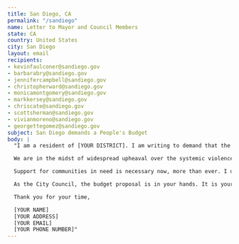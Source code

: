 ```yaml
---
title: San Diego, CA
permalink: "/sandiego"
name: Letter to Mayor and Council Members
state: CA
country: United States
city: San Diego
layout: email
recipients:
- kevinfaulconer@sandiego.gov
- barbarabry@sandiego.gov
- jennifercampbell@sandiego.gov
- christopherward@sandiego.gov
- monicamontgomery@sandiego.gov
- markkersey@sandiego.gov
- chriscate@sandiego.gov
- scottsherman@sandiego.gov
- vivianmoreno@sandiego.gov
- georgettegomez@sandiego.gov
subject: San Diego demands a People's Budget
body: |
  "I am a resident of [YOUR DISTRICT]. I am writing to demand that the City Council adopts a People’s Budget that prioritizes community wellbeing and redirects funding away from the police.

  We are in the midst of widespread upheaval over the systemic violence of policing. I will no longer accept empty gestures and suggestions of “reform.” I am demanding that my voice be heard now, and that real change be made to the way this city allocates its resources.

  Support for communities in need is necessary now, more than ever. I demand that the City Council defund the SDPD. I join the calls of those across the country to defund the police. I demand a budget that adequately and effectively meets the needs of at-risk San Diego residents during this trying and uncertain time, when livelihoods are on the line. I demand a budget that supports community wellbeing, rather than empowers the police forces that tear it apart.

  As the City Council, the budget proposal is in your hands. It is your duty to represent your constituents. I am urging you to completely revise the budget for the 2020-2021 fiscal year, and to fund care, not cops. You need to adopt a People’s Budget. Public opinion is with me.

  Thank you for your time,

  [YOUR NAME]
  [YOUR ADDRESS]
  [YOUR EMAIL]
  [YOUR PHONE NUMBER]"
---
```



